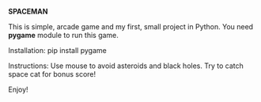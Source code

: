**SPACEMAN**

This is simple, arcade game and my first, small project in Python.
You need **pygame** module to run this game.

Installation:
pip install pygame


Instructions:
Use mouse to avoid asteroids and black holes.
Try to catch space cat for bonus score! 

Enjoy!
